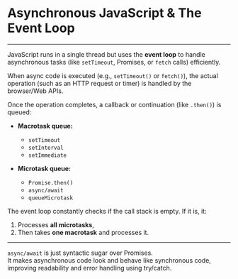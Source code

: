 # Asynchronous JavaScript & The Event Loop

---

JavaScript runs in a single thread but uses the **event loop** to handle asynchronous tasks (like `setTimeout`, Promises, or `fetch` calls) efficiently.

When async code is executed (e.g., `setTimeout()` or `fetch()`), the actual operation (such as an HTTP request or timer) is handled by the browser/Web APIs.

Once the operation completes, a callback or continuation (like `.then()`) is queued:

- **Macrotask queue:**  
  - `setTimeout`
  - `setInterval`
  - `setImmediate`

- **Microtask queue:**  
  - `Promise.then()`
  - `async/await`
  - `queueMicrotask`

The event loop constantly checks if the call stack is empty. If it is, it:

1. Processes **all microtasks**,
2. Then takes **one macrotask** and processes it.

---

`async/await` is just syntactic sugar over Promises.  
It makes asynchronous code look and behave like synchronous code, improving readability and error handling using try/catch.